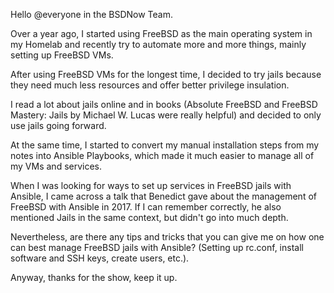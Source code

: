 



Hello @everyone in the BSDNow Team.

Over a year ago, I started using FreeBSD as the main operating system in my Homelab and recently try to automate more and more things, mainly setting up FreeBSD VMs.

After using FreeBSD VMs for the longest time, I decided to try jails because they need much less resources and offer better privilege insulation.

I read a lot about jails online and in books (Absolute FreeBSD and FreeBSD Mastery: Jails by Michael W. Lucas were really helpful) and decided to only use jails going forward.

At the same time, I started to convert my manual installation steps from my notes into Ansible Playbooks, which made it much easier to manage all of my VMs and services.

When I was looking for ways to set up services in FreeBSD jails with Ansible, I came across a talk that Benedict gave about the management of FreeBSD with Ansible in 2017. If I can remember correctly, he also mentioned Jails in the same context, but didn't go into much depth.

Nevertheless, are there any tips and tricks that you can give me on how one can best manage FreeBSD jails with Ansible? (Setting up rc.conf, install software and SSH keys, create users, etc.).

Anyway, thanks for the show, keep it up.


